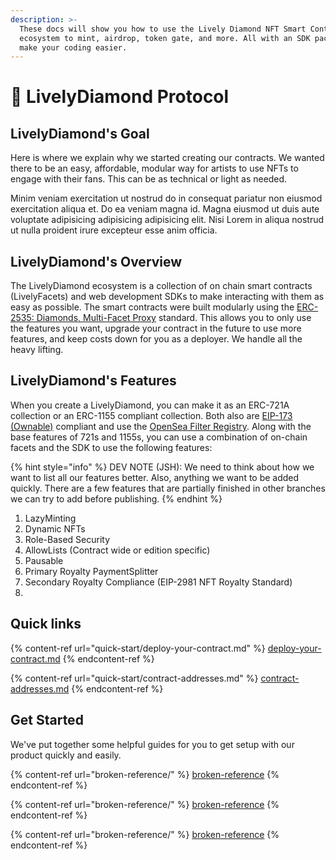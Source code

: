 ```yaml
---
description: >-
  These docs will show you how to use the Lively Diamond NFT Smart Contract
  ecosystem to mint, airdrop, token gate, and more. All with an SDK package to
  make your coding easier.
---
```


# 💎 LivelyDiamond Protocol

## LivelyDiamond's Goal

Here is where we explain why we started creating our contracts. We wanted there to be an easy, affordable, modular way for artists to use NFTs to engage with their fans. This can be as technical or light as needed.

Minim veniam exercitation ut nostrud do in consequat pariatur non eiusmod exercitation aliqua et. Do ea veniam magna id. Magna eiusmod ut duis aute voluptate adipisicing adipisicing adipisicing elit. Nisi Lorem in aliqua nostrud ut nulla proident irure excepteur esse anim officia.

## LivelyDiamond's Overview

The LivelyDiamond ecosystem is a collection of on chain smart contracts (LivelyFacets) and web development SDKs to make interacting with them as easy as possible. The smart contracts were built modularly using the [ERC-2535: Diamonds, Multi-Facet Proxy](https://eips.ethereum.org/EIPS/eip-2535) standard. This allows you to only use the features you want, upgrade your contract in the future to use more features, and keep costs down for you as a deployer. We handle all the heavy lifting.

## LivelyDiamond's Features

When you create a LivelyDiamond, you can make it as an ERC-721A collection or an ERC-1155 compliant collection. Both also are [EIP-173 (Ownable)](https://eips.ethereum.org/EIPS/eip-173) compliant and use the [OpenSea Filter Registry](https://github.com/ProjectOpenSea/operator-filter-registry). Along with the base features of 721s and 1155s, you can use a combination of on-chain facets and the SDK to use the following features:

{% hint style="info" %}
DEV NOTE (JSH): We need to think about how we want to list all our features better. Also, anything we want to be added quickly. There are a few features that are partially finished in other branches we can try to add before publishing.
{% endhint %}

1. LazyMinting
2. Dynamic NFTs
3. Role-Based Security
4. AllowLists (Contract wide or edition specific)
5. Pausable
6. Primary Royalty PaymentSplitter
7. Secondary Royalty Compliance (EIP-2981 NFT Royalty Standard)
8.

## Quick links

{% content-ref url="quick-start/deploy-your-contract.md" %}
[deploy-your-contract.md](quick-start/deploy-your-contract.md)
{% endcontent-ref %}

{% content-ref url="quick-start/contract-addresses.md" %}
[contract-addresses.md](quick-start/contract-addresses.md)
{% endcontent-ref %}

## Get Started

We've put together some helpful guides for you to get setup with our product quickly and easily.

{% content-ref url="broken-reference/" %}
[broken-reference](broken-reference/)
{% endcontent-ref %}

{% content-ref url="broken-reference/" %}
[broken-reference](broken-reference/)
{% endcontent-ref %}

{% content-ref url="broken-reference/" %}
[broken-reference](broken-reference/)
{% endcontent-ref %}
